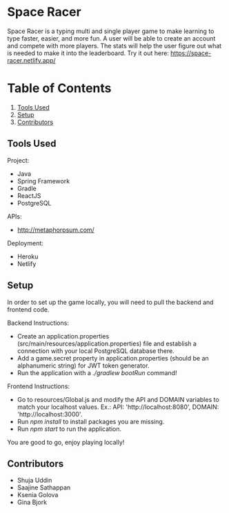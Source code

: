 # Space Racer
Space Racer is a typing multi and single player game to make learning to type faster, easier, and more fun. A user will be able to create an account and compete with more players. The stats will help the user figure out what is needed to make it into the leaderboard. Try it out here: https://space-racer.netlify.app/
# Table of Contents
1. [Tools Used](#tools-used)
2. [Setup](#setup)
3. [Contributors](#contributors)
## Tools Used
Project: 
- Java
- Spring Framework
- Gradle
- ReactJS
- PostgreSQL

APIs: 
  - http://metaphorpsum.com/

Deployment: 
- Heroku
- Netlify
## Setup
In order to set up the game locally, you will need to pull the backend and frontend code. 

Backend Instructions:
- Create an application.properties (src/main/resources/application.properties) file and establish a connection with your local PostgreSQL database there.
- Add a game.secret property in application.properties (should be an alphanumeric string) for JWT token generator.
- Run the application with a *./gradlew bootRun* command!

Frontend Instructions:
- Go to resources/Global.js and modify the API and DOMAIN variables to match your localhost values. Ex.:  API: 'http://localhost:8080', DOMAIN: 'http://localhost:3000'.
- Run *npm install* to install packages you are missing.
- Run *npm start* to run the application.

You are good to go, enjoy playing locally!
## Contributors
- Shuja Uddin
- Saajine Sathappan
- Ksenia Golova
- Gina Bjork


